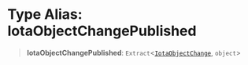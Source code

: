 # Type Alias: IotaObjectChangePublished

> **IotaObjectChangePublished**: `Extract`\<[`IotaObjectChange`](IotaObjectChange.md), `object`\>
